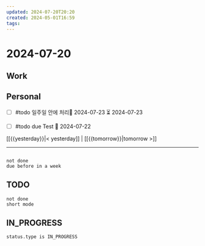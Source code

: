 ```yaml
---
updated: 2024-07-20T20:20
created: 2024-05-01T16:59
tags: 
---
```


# 2024-07-20  

## Work

## Personal

- [ ] #todo 일주일 안에 처리📅 2024-07-23 ⏳ 2024-07-23 
- [ ] #todo due Test 📅 2024-07-22 

  
  
[[{{yesterday}}|< yesterday]] | [[{{tomorrow}}|tomorrow >]]  
  
---  

```tasks

not done
due before in a week
```



## TODO
```tasks  
not done  
short mode  
```

## IN_PROGRESS
```tasks  
status.type is IN_PROGRESS
```

